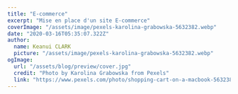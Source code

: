 ```yaml
---
title: "E-commerce"
excerpt: "Mise en place d'un site E-commerce"
coverImage: "/assets/image/pexels-karolina-grabowska-5632382.webp"
date: "2020-03-16T05:35:07.322Z"
author:
  name: Keanui CLARK
  picture: "/assets/image/pexels-karolina-grabowska-5632382.webp"
ogImage:
  url: "/assets/blog/preview/cover.jpg"
  credit: "Photo by Karolina Grabowska from Pexels"
  link: "https://www.pexels.com/photo/shopping-cart-on-a-macbook-5632382/?utm_content=attributionCopyText&utm_medium=referral&utm_source=pexels"
---
```


## 